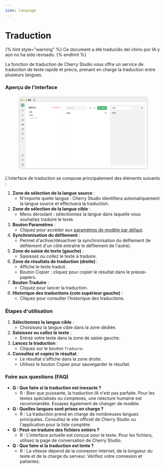 ```yaml
---
icon: language
---
```

# Traduction


{% hint style="warning" %}
Ce document a été traducido del chino por IA y aún no ha sido revisado.
{% endhint %}




La fonction de traduction de Cherry Studio vous offre un service de traduction de texte rapide et précis, prenant en charge la traduction entre plusieurs langues.

### Aperçu de l'interface

<figure><img src="../../.gitbook/assets/翻译.png" alt=""><figcaption></figcaption></figure>

L'interface de traduction se compose principalement des éléments suivants :

1. **Zone de sélection de la langue source** :
   * N'importe quelle langue : Cherry Studio identifiera automatiquement la langue source et effectuera la traduction.
2. **Zone de sélection de la langue cible** :
   * Menu déroulant : sélectionnez la langue dans laquelle vous souhaitez traduire le texte.
3. **Bouton Paramètres** :
   * Cliquez pour accéder aux [paramètres de modèle par défaut](settings/default-models.md).
4. **Synchronisation du défilement** :
   * Permet d'activer/désactiver la synchronisation du défilement (le défilement d'un côté entraîne le défilement de l'autre).
5. **Zone de saisie de texte (gauche)** :
   * Saisissez ou collez le texte à traduire.
6. **Zone de résultats de traduction (droite)** :
   * Affiche le texte traduit.
   * Bouton Copier : cliquez pour copier le résultat dans le presse-papiers.
7. **Bouton Traduire** :
   * Cliquez pour lancer la traduction.
8. **Historique des traductions (coin supérieur gauche)** :
   * Cliquez pour consulter l'historique des traductions.

### Étapes d'utilisation

1. **Sélectionnez la langue cible** :
   * Choisissez la langue cible dans la zone dédiée.
2. **Saisissez ou collez le texte** :
   * Entrez votre texte dans la zone de saisie gauche.
3. **Lancez la traduction** :
   * Cliquez sur le bouton `Traduire`.
4. **Consultez et copiez le résultat** :
   * Le résultat s'affiche dans la zone droite.
   * Utilisez le bouton Copier pour sauvegarder le résultat.

### Foire aux questions (FAQ)

* **Q : Que faire si la traduction est inexacte ?**
  * R : Bien que puissante, la traduction IA n'est pas parfaite. Pour les textes spécialisés ou complexes, une relecture humaine est recommandée. Essayez également de changer de modèle.
* **Q : Quelles langues sont prises en charge ?**
  * R : La traduction prend en charge de nombreuses langues principales. Consultez le site officiel de Cherry Studio ou l'application pour la liste complète.
* **Q : Peut-on traduire des fichiers entiers ?**
  * R : L'interface actuelle est conçue pour le texte. Pour les fichiers, utilisez la page de conversation de Cherry Studio.
* **Q : Que faire si la traduction est lente ?**
  * R : La vitesse dépend de la connexion internet, de la longueur du texte et de la charge du serveur. Vérifiez votre connexion et patientez.